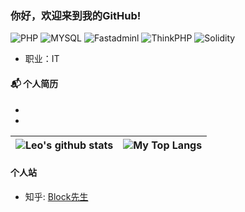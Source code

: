 ### 你好，欢迎来到我的GitHub!



![PHP](https://img.shields.io/badge/PHP-%E8%AF%AD%E8%A8%80-blue)
![MYSQL](https://img.shields.io/badge/MySQL-%E6%95%B0%E6%8D%AE%E5%BA%93-yellow)
![Fastadminl](https://img.shields.io/badge/Fastadmin-%E6%A1%86%E6%9E%B6-orange)
![ThinkPHP](https://img.shields.io/badge/ThinkPHP-%E6%A1%86%E6%9E%B6-green)
![Solidity](https://img.shields.io/badge/Solidity--%E8%AF%AD%E8%A8%80-green)


- 职业：IT


#### 📬 个人简历

- 

- 

|![Leo's github stats](https://github-readme-stats.vercel.app/api?username=jameslee-7&show_icons=true&locale=en&hide_border=true)|![My Top Langs](https://github-readme-stats.vercel.app/api/top-langs/?username=jameslee-7&locale=en&hide_border=true&layout=compact)|
|-|-|


#### 个人站

- 知乎: [Block先生](https://www.zhihu.com/people/blake-25-47)
